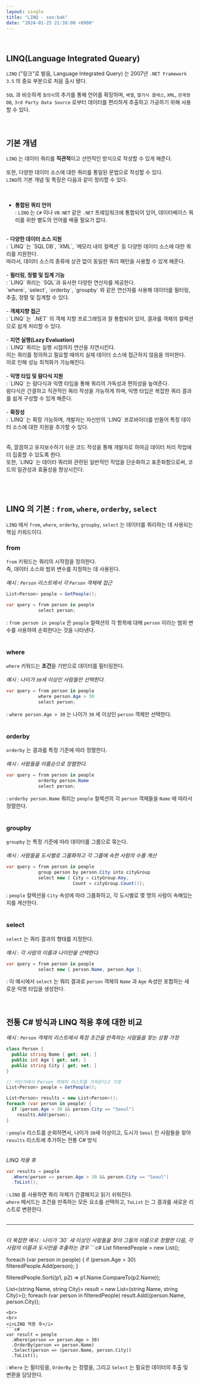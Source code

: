 ```yaml
---
layout: single
title: "LINQ - soo:bak"
date: "2024-01-25 21:39:00 +0900"
---
```

<br>

## LINQ(Language Integrated Queary)
`LINQ` ("링크"로 발음, Language Integrated Query) 는 2007년 `.NET Framework 3.5` 의 중요 부분으로 처음 출시 됐다. <br>
<br>
`SQL` 과 비슷하게 `질의식`의 추가를 통해 언어를 확장하며, `배열`, `열거식 클래스`, `XML`, `관계형 DB`, `3rd Party Data Source` 로부터 데이터를 편리하게 추출하고 가공하기 위해 사용할 수 있다.
<br>
<br>
<br>

## 기본 개념
`LINQ` 는 데이터 쿼리를 <b>직관적</b>이고 선언적인 방식으로 작성할 수 있게 해준다.<br>
<br>
또한, 다양한 데이터 소스에 대한 쿼리를 통일된 문법으로 작성할 수 있다.
<br>
`LINQ`의 기본 개념 및 특징은 다음과 같이 정리할 수 있다. <br>
<br>
<br>
- <b>통합된 쿼리 언어</b>
<br>: `LINQ` 는 `C#` 이나 `VB.NET` 같은 `.NET` 프레임워크에 통합되어 있어, 데이터베이스 쿼리를 위한 별도의 언어를 배울 필요가 없다.<br>
<br>
- <b>다양한 데이터 소스 지원</b>
<br>: `LINQ` 는 `SQL DB`, `XML`, `메모리 내의 컬렉션` 등 다양한 데이터 소스에 대한 쿼리를 지원한다.
<br>따라서, 데이터 소스의 종류에 상관 없이 동일한 쿼리 패턴을 사용할 수 있게 해준다.<br>
<br>
- <b>필터링, 정렬 및 집계 기능</b>
<br>: `LINQ` 쿼리는 `SQL`과 유사한 다양한 연산자를 제공한다.<br>
`where`, `select`, `orderby`, `groupby` 와 같은 연산자를 사용해 데이터를 필터링, 추출, 정렬 및 집계할 수 있다.<br>
<br>
- <b>객체지향 접근</b>
<br>: `LINQ` 는 `.NET` 의 객체 지향 프로그래밍과 잘 통합되어 있어, 결과를 객체의 컬렉션으로 쉽게 처리할 수 있다.<br>
<br>
- <b>지연 실행(Lazy Evaluation)</b>
<br>: `LINQ` 쿼리는 실행 시점까지 연산을 지연시킨다.<br>
이는 쿼리를 정의하고 필요할 때까지 실제 데이터 소스에 접근하지 않음을 의미한다.<br>
이로 인해 성능 최적화가 가능해진다.<br>
<br>
- <b>익명 타입 및 람다식 지원</b>
<br>: `LINQ` 는 람다식과 익명 타입을 통해 쿼리의 가독성과 편의성을 높여준다.<br>
람다식은 간결하고 직관적인 쿼리 작성을 가능하게 하며, 익명 타입은 복잡한 쿼리 결과를 쉽게 구성할 수 있게 해준다.<br>
<br>
- <b>확장성</b>
<br>: `LINQ` 는 확장 가능하며, 개발자는 자신만의 `LINQ` 프로바이더를 만들어 특정 데이터 소스에 대한 지원을 추가할 수 있다.<br>
<br>
<br>
즉, 깔끔하고 유지보수하기 쉬운 코드 작성을 통해 개발자로 하여금 데이터 처리 작업에 더 집중할 수 있도록 한다.<br>
또한, `LINQ` 는 데이터 쿼리와 관련된 일반적인 작업을 단순화하고 표준화함으로써, 코드의 일관성과 효율성을 향상시킨다.<br>
<br>
<br>
<br>

## LINQ 의 기본 : `from`, `where`, `orderby`, `select`
`LINQ` 에서 `from`, `where`, `orderby`, `groupby`, `select` 는 데이터를 쿼리하는 데 사용되는 핵심 키워드이다.<br>

### from
`from` 키워드는 쿼리의 시작점을 정의한다. <br>
즉, 데이터 소스와 범위 변수를 지정하는 데 사용된다. <br>
<br>
<i>예시 : `Person` 리스트에서 각 `Person` 객체에 접근</i>
```c#
List<Person> people = GetPeople();

var query = from person in people
            select person;
```
: `from person in people` 은 `people` 컬렉션의 각 항목에 대해 `person` 이라는 범위 변수를 사용하여 순회한다는 것을 나타낸다.<br>
<br>

### where
`where` 키워드는 <b>조건</b>을 기반으로 데이터를 필터링한다.<br>
<br>
<i>예시 : 나이가 `30`세 이상인 사람들만 선택한다.</i>
```c#
var query = from person in people
            where person.Age > 30
            select person;
```
: `where person.Age > 30` 는 나이가 `30` 세 이상인 `person` 객체만 선택한다.<br>
<br>

### orderby
`orderby` 는 결과를 특정 기준에 따라 정렬한다.<br>
<br>
<i>예시 : 사람들을 이름순으로 정렬한다.</i><br>
```c#
var query = from person in people
            orderby person.Name
            select person;
```
: `orderby person.Name` 쿼리는 `people` 컬렉션의 각 `person` 객체들을 `Name` 에 따라서 정렬한다.<br>
<br>

### groupby
`groupby` 는 특정 기준에 따라 데이터를 그룹으로 묶는다.<br>
<br>
<i>예시 : 사람들을 도시별로 그룹화하고 각 그룹에 속한 사람의 수를 계산</i>
```c#
var query = from person in people
            group person by person.City into cityGroup
            select new { City = cityGroup.Key,
                         Count = cityGroup.Count()};
```
: `people` 컬렉션을 `City` 속성에 따라 그룹화하고, 각 도시별로 몇 명의 사람이 속해있는 지를 계산한다. <br>
<br>

### select
`select` 는 쿼리 결과의 형태를 지정한다.<br>
<br>
<i>예시 : 각 사람의 이름과 나이만을 선택한다.</i><br>
```c#
var query = from person in people
            select new { person.Name, person.Age };
```
: 이 예시에서 `select` 는 쿼리 결과로 `person` 객체의 `Name` 과 `Age` 속성만 포험하는 새로운 익명 타입을 생성한다.
<br>
<br>
<br>

## 전통 C# 방식과 LINQ 적용 후에 대한 비교

<i>예시 : `Person` 객체의 리스트에서 특정 조건을 만족하는 사람들을 찾는 상황 가정</i>
```c#
class Person {
  public string Name { get; set; }
  public int Age { get; set; }
  public string City { get; set; }
}

// 어딘가에서 Person 객체의 리스트를 가져온다고 가정
List<Person> people = GetPeople();

List<Person> results = new List<Person>();
foreach (var person in people) {
  if (person.Age > 30 && person.City == "Seoul")
    results.Add(person);
}
```
: `people` 리스트를 순회하면서, 나이가 `30`세 이상이고, 도시가 `Seoul` 인 사람들을 찾아 `results` 리스트에 추가하는 전통 C# 방식<br>
<br>
<br>
<i>LINQ 적용 후</i>
```c#
var results = people
  .Where(person => person.Age > 30 && person.City == "Seoul")
  .ToList();
```
: `LINQ` 를 사용하면 쿼리 자체가 간결해지고 읽기 쉬워진다.<br>
`where` 메서드는 조건을 만족하는 모든 요소를 선택하고, `ToList` 는 그 결과를 새로운 리스트로 변환한다.<br>
<br>

---

<br>
<i>더 복잡한 예시 : 나이가 `30` 세 이상인 사람들을 찾아 그들의 이름으로 정렬한 다음, 각 사람의 이름과 도시만을 추출하는 경우</i>
```c#
List<Person> filteredPeople = new List<Person>();

foreach (var person in people) {
  if (person.Age > 30)
    filteredPeople.Add(person);
}

filteredPeople.Sort((p1, p2) => p1.Name.CompareTo(p2.Name));

List<(string Name, string City)> result = new List<(string Name, string City)>();
foreach (var person in filteredPeople)
  result.Add((person.Name, person.City));
```
<br>
<br>
<i>LINQ 적용 후</i>
```c#
var result = people
  .Where(person => person.Age > 30)
  .OrderBy(person => person.Name)
  .Select(person => (person.Name, person.City))
  .ToList();
```
: `Where` 는 필터링을, `OrderBy` 는 정렬을, 그리고 `Select` 는 필요한 데이터의 추출 및 변환을 담당한다.
<br>
<br>
<br>
